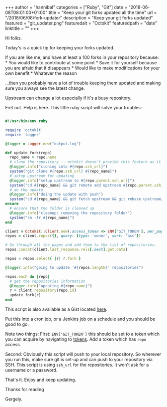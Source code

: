 +++
author = "hannibal"
categories = ["Ruby", "Git"]
date = "2018-06-08T08:01:00+01:00"
title = "Keep your git forks updated all the time"
url = "/2018/06/08/fork-updater"
description = "Keep your git forks updated"
featured = "git_updater.png"
featuredalt = "Octokit"
featuredpath = "date"
linktitle = ""
+++

Hi folks.

Today's is a quick tip for keeping your forks updated.

If you are like me, and have at least a 100 forks in your repository because:
    * You would like to contribute at some point
    * Save it for yourself because you are afraid that it disappears
    * Would like to make modifications for your own benefit
    * Whatever the reason

...then you probably have a lot of trouble keeping them updated and making sure you always see the latest change.

Upstream can change a lot especially if it's a busy repository.

Fret not. Help is here. This little ruby script will solve your troubles:

~~~ruby

#!/usr/bin/env ruby

require 'octokit'
require 'logger'

@logger = Logger.new("output.log")

def update_fork(repo)
  repo_name = repo.name
  # clone the repository -- octokit doesn't provide this feature as it's a github api library
  @logger.info("cloning into #{repo.ssh_url}")
  system("git clone #{repo.ssh_url} #{repo_name}")
  # setup upstream for updating
  @logger.info("setup upstream to #{repo.parent.ssh_url}")
  system("cd #{repo_name} && git remote add upstream #{repo.parent.ssh_url}")
  # do the update
  @logger.info("doing the update with push")
  system("cd #{repo_name} && git fetch upstream && git rebase upstream/master && git push origin")
ensure
  # ensure that the folder is cleaned up
  @logger.info("cleanup: removing the repository folder")
  system("rm -fr #{repo_name}")
end

client = Octokit::Client.new(:access_token => ENV['GIT_TOKEN'], per_page: 100)
repos = client.repos({}, query: {type: 'owner', sort: 'asc'})

# Go through all the pages and add them to the list of repositories.
repos.concat(client.last_response.rels[:next].get.data)

repos = repos.select{ |r| r.fork }

@logger.info("going to update '#{repos.length}' repositories")

repos.each do |repo|
  # get the repositories information
  @logger.info("updating #{repo.name}")
  r = client.repository(repo.id)
  update_fork(r)
end
~~~

This script is also available as a Gist located [here](https://gist.github.com/Skarlso/fd5bd5971a78a5fa9760b31683de690e).

Put this into a cron job, or a Jenkins job on a schedule and you should be good to go.

Note two things:
First: `ENV['GIT_TOKEN']` this should be set to a token which you can acquire by navigating to
[tokens](https://github.com/settings/tokens). Add a token which has `repo` access.

Second: Obviously this script will push to your local repository. So wherever you run this, make sure git is set-up and can push
to your repository via SSH. This script is using `ssh_url` for the repositories. It won't ask for a username or a password.

That's it. Enjoy and keep updating.

Thanks for reading

Gergely.
